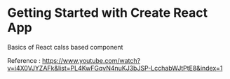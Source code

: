 # Getting Started with Create React App
Basics of React calss based component

Reference :
https://www.youtube.com/watch?v=i4X0VJYZAFk&list=PL4KwFGqvN4nuKJ3bJSP-LcchabWJtPtE8&index=1